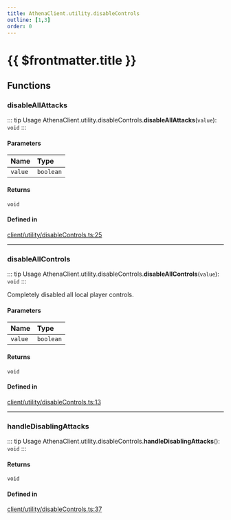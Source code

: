 ```yaml
---
title: AthenaClient.utility.disableControls
outline: [1,3]
order: 0
---
```


# {{ $frontmatter.title }}


## Functions

### disableAllAttacks

::: tip Usage
AthenaClient.utility.disableControls.**disableAllAttacks**(`value`): `void`
:::

#### Parameters

| Name | Type |
| :------ | :------ |
| `value` | `boolean` |

#### Returns

`void`

#### Defined in

[client/utility/disableControls.ts:25](https://github.com/Stuyk/altv-athena/blob/71db7b8/src/core/client/utility/disableControls.ts#L25)

___

### disableAllControls

::: tip Usage
AthenaClient.utility.disableControls.**disableAllControls**(`value`): `void`
:::

Completely disabled all local player controls.

#### Parameters

| Name | Type |
| :------ | :------ |
| `value` | `boolean` |

#### Returns

`void`

#### Defined in

[client/utility/disableControls.ts:13](https://github.com/Stuyk/altv-athena/blob/71db7b8/src/core/client/utility/disableControls.ts#L13)

___

### handleDisablingAttacks

::: tip Usage
AthenaClient.utility.disableControls.**handleDisablingAttacks**(): `void`
:::

#### Returns

`void`

#### Defined in

[client/utility/disableControls.ts:37](https://github.com/Stuyk/altv-athena/blob/71db7b8/src/core/client/utility/disableControls.ts#L37)
